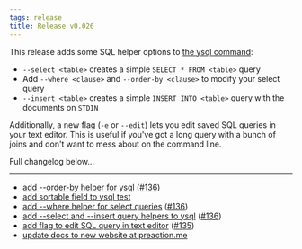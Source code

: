 ```yaml
---
tags: release
title: Release v0.026
---
```


This release adds some SQL helper options to [the ysql
command](/pod/ysql):

* `--select <table>` creates a simple `SELECT * FROM <table>` query
* Add `--where <clause>` and `--order-by <clause>` to modify your select
  query
* `--insert <table>` creates a simple `INSERT INTO <table>` query with
  the documents on `STDIN`

Additionally, a new flag (`-e` or `--edit`) lets you edit saved SQL
queries in your text editor. This is useful if you've got a long query
with a bunch of joins and don't want to mess about on the command line.

Full changelog below...

---

* [add --order-by helper for ysql](https://github.com/preaction/ETL-Yertl/commit/bdf3fc77b2b254b034ddb648e763ddc40a382cde) ([#136](https://github.com/preaction/ETL-Yertl/issues/136))
* [add sortable field to ysql test](https://github.com/preaction/ETL-Yertl/commit/5cd76f70adfa6d424e0dccc7eee2d2f623c52a94)
* [add --where helper for select queries](https://github.com/preaction/ETL-Yertl/commit/965f4591b7dc615348bfa8429aed5a19679f165f) ([#136](https://github.com/preaction/ETL-Yertl/issues/136))
* [add --select and --insert query helpers to ysql](https://github.com/preaction/ETL-Yertl/commit/41dcbf6f59c298f96577386387522e643a46b8cf) ([#136](https://github.com/preaction/ETL-Yertl/issues/136))
* [add flag to edit SQL query in text editor](https://github.com/preaction/ETL-Yertl/commit/c3d8f1ebc57d2c471f2d0ee907d59cab74fedade) ([#135](https://github.com/preaction/ETL-Yertl/issues/135))
* [update docs to new website at preaction.me](https://github.com/preaction/ETL-Yertl/commit/c367d70fe8fe0d2e69e73c66f9cc31b98b3b145e)
